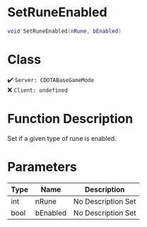 # SetRuneEnabled
```lua
void SetRuneEnabled(nRune, bEnabled)
```
# Class
✔️ `Server: CDOTABaseGameMode`  
❌ `Client: undefined`  

# Function Description
Set if a given type of rune is enabled.
# Parameters
Type|Name|Description
--|--|--
int|nRune|No Description Set
bool|bEnabled|No Description Set
